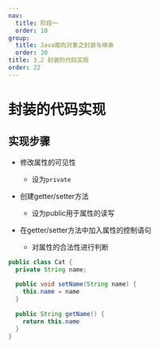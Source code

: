 ```yaml
---
nav:
  title: 阶段一
  order: 10
group:
  title: Java面向对象之封装与继承
  order: 30
title: 3.2 封装的代码实现
order: 22
---
```


# 封装的代码实现

## 实现步骤

- 修改属性的可见性
  - 设为`private`
- 创建getter/setter方法
  - 设为public用于属性的读写

- 在getter/setter方法中加入属性的控制语句
  - 对属性的合法性进行判断

```java
public class Cat {
  private String name;
  
  public void setName(String name) {
    this.name = name
  }
  
  public String getName() {
    return this.name
  }
}
```


